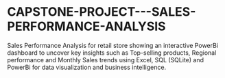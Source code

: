 # CAPSTONE-PROJECT---SALES-PERFORMANCE-ANALYSIS
Sales Performance Analysis for retail store showing an interactive PowerBi dashboard to uncover key insights such as Top-selling products, Regional performance and Monthly Sales trends using Excel, SQL (SQLite) and PowerBi for data visualization and business intelligence.
